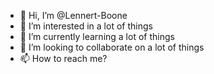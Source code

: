 - 👋 Hi, I’m @Lennert-Boone
- 👀 I’m interested in a lot of things
- 🌱 I’m currently learning a lot of things
- 💞️ I’m looking to collaborate on a lot of things
- 📫 How to reach me?

<!---
Lennert-Boone/Lennert-Boone is a ✨ special ✨ repository because its `README.md` (this file) appears on your GitHub profile.
You can click the Preview link to take a look at your changes.
--->
